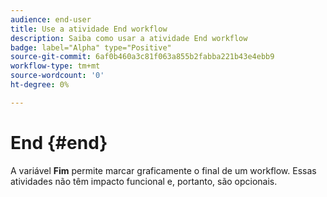 ```yaml
---
audience: end-user
title: Use a atividade End workflow
description: Saiba como usar a atividade End workflow
badge: label="Alpha" type="Positive"
source-git-commit: 6af0b460a3c81f063a855b2fabba221b43e4ebb9
workflow-type: tm+mt
source-wordcount: '0'
ht-degree: 0%

---
```



# End {#end}

A variável **Fim** permite marcar graficamente o final de um workflow. Essas atividades não têm impacto funcional e, portanto, são opcionais.
